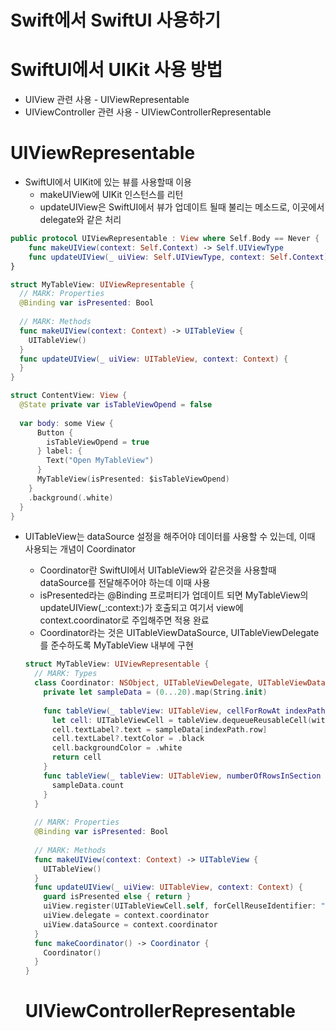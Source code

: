 # Swift에서 SwiftUI 사용하기

# SwiftUI에서 UIKit 사용 방법

- UIView 관련 사용 - UIViewRepresentable
- UIViewController 관련 사용 - UIViewControllerRepresentable

# **UIViewRepresentable**

- SwiftUI에서 UIKit에 있는 뷰를 사용할때 이용
    - makeUIView에 UIKit 인스턴스를 리턴
    - updateUIView은 SwiftUI에서 뷰가 업데이트 될때 불리는 메소드로, 이곳에서 delegate와 같은 처리

```swift
public protocol UIViewRepresentable : View where Self.Body == Never {
	func makeUIView(context: Self.Context) -> Self.UIViewType
	func updateUIView(_ uiView: Self.UIViewType, context: Self.Context)
}
```

```swift
struct MyTableView: UIViewRepresentable {
  // MARK: Properties
  @Binding var isPresented: Bool
  
  // MARK: Methods
  func makeUIView(context: Context) -> UITableView {
    UITableView()
  }
  func updateUIView(_ uiView: UITableView, context: Context) {
  }
}
```

```swift
struct ContentView: View {
  @State private var isTableViewOpend = false
  
  var body: some View {
      Button {
        isTableViewOpend = true
      } label: {
        Text("Open MyTableView")
      }
      MyTableView(isPresented: $isTableViewOpend)
    }
    .background(.white)
  }
}
```

- UITableView는 dataSource 설정을 해주어야 데이터를 사용할 수 있는데, 이때 사용되는 개념이 Coordinator
    - Coordinator란 SwiftUI에서 UITableView와 같은것을 사용할때 dataSource를 전달해주어야 하는데 이때 사용
    - isPresented라는 @Binding 프로퍼티가 업데이트 되면 MyTableView의 updateUIView(_:context:)가 호출되고 여기서 view에 context.coordinator로 주입해주면 적용 완료
    - Coordinator라는 것은 UITableViewDataSource, UITableViewDelegate를 준수하도록 MyTableView 내부에 구현
    
    ```swift
    struct MyTableView: UIViewRepresentable {
      // MARK: Types
      class Coordinator: NSObject, UITableViewDelegate, UITableViewDataSource {
        private let sampleData = (0...20).map(String.init)
        
        func tableView(_ tableView: UITableView, cellForRowAt indexPath: IndexPath) -> UITableViewCell {
          let cell: UITableViewCell = tableView.dequeueReusableCell(withIdentifier: "cell", for: indexPath)
          cell.textLabel?.text = sampleData[indexPath.row]
          cell.textLabel?.textColor = .black
          cell.backgroundColor = .white
          return cell
        }
        func tableView(_ tableView: UITableView, numberOfRowsInSection section: Int) -> Int {
          sampleData.count
        }
      }
      
      // MARK: Properties
      @Binding var isPresented: Bool
      
      // MARK: Methods
      func makeUIView(context: Context) -> UITableView {
        UITableView()
      }
      func updateUIView(_ uiView: UITableView, context: Context) {
        guard isPresented else { return }
        uiView.register(UITableViewCell.self, forCellReuseIdentifier: "cell")
        uiView.delegate = context.coordinator
        uiView.dataSource = context.coordinator
      }
      func makeCoordinator() -> Coordinator {
        Coordinator()
      }
    }
    ```
    
    # **UIViewControllerRepresentable**